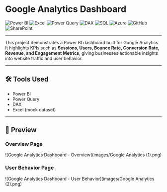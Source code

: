 # Google Analytics Dashboard  

![Power BI](https://img.shields.io/badge/Power%20BI-F2C811?style=for-the-badge&logo=powerbi&logoColor=black)
![Excel](https://img.shields.io/badge/Microsoft%20Excel-217346?style=for-the-badge&logo=microsoftexcel&logoColor=white)
![Power Query](https://img.shields.io/badge/Power%20Query-0E76A8?style=for-the-badge&logo=microsoft&logoColor=white)
![DAX](https://img.shields.io/badge/DAX-0078D4?style=for-the-badge&logo=microsoft&logoColor=white)
![SQL](https://img.shields.io/badge/SQL-336791?style=for-the-badge&logo=postgresql&logoColor=white)
![Azure](https://img.shields.io/badge/Azure-0089D6?style=for-the-badge&logo=microsoftazure&logoColor=white)
![GitHub](https://img.shields.io/badge/GitHub-181717?style=for-the-badge&logo=github&logoColor=white)
![SharePoint](https://img.shields.io/badge/SharePoint-0078D4?style=for-the-badge&logo=microsoftsharepoint&logoColor=white)

---


This project demonstrates a Power BI dashboard built for Google Analytics.  
It highlights KPIs such as **Sessions, Users, Bounce Rate, Conversion Rate, Revenue, and Engagement Metrics**, giving businesses actionable insights into website traffic and user behavior.  

---

## 🛠 Tools Used  
- Power BI  
- Power Query  
- DAX  
- Excel (mock dataset)  

---

## 📸 Preview  

### Overview Page  
![Google Analytics Dashboard - Overview](images/Google Analytics (1).png)  

### User Behavior Page  
![Google Analytics Dashboard - User Behavior](images/Google Analytics (2).png)  

